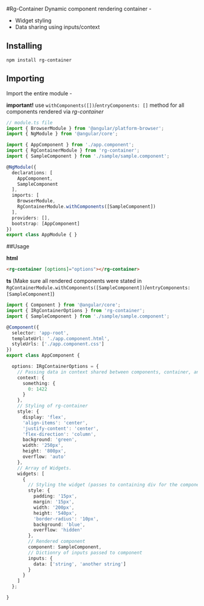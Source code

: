 #Rg-Container
Dynamic component rendering container - 
- Widget styling
- Data sharing using inputs/context

## Installing
`npm install rg-container`

## Importing
Import the entire module - 

**important!**
use `withComponents([])`/`entryComponents: []` method for all components rendered via *rg-container*
```typescript
// module.ts file
import { BrowserModule } from '@angular/platform-browser';
import { NgModule } from '@angular/core';

import { AppComponent } from './app.component';
import { RgContainerModule } from 'rg-container';
import { SampleComponent } from './sample/sample.component';

@NgModule({
  declarations: [
    AppComponent,
    SampleComponent
  ],
  imports: [
    BrowserModule,
    RgContainerModule.withComponents([SampleComponent])
  ],
  providers: [],
  bootstrap: [AppComponent]
})
export class AppModule { }
```

##Usage

**html**
```html
<rg-container [options]="options"></rg-container>
```

**ts** (Make sure all rendered components were stated in `RgContainerModule.withComponents([SampleComponent])`/`entryComponents:[SampleComponent]`)
```typescript
import { Component } from '@angular/core';
import { IRgContainerOptions } from 'rg-container';
import { SampleComponent } from './sample/sample.component';

@Component({
  selector: 'app-root',
  templateUrl: './app.component.html',
  styleUrls: ['./app.component.css']
})
export class AppComponent {

  options: IRgContainerOptions = {
    // Passing data in context shared between components, container, and this component
    context: {
      something: {
        0: 1422
      }
    },
    // Styling of rg-container
    style: {
      display: 'flex',
      'align-items': 'center',
      'justify-content': 'center',
      'flex-direction': 'column',
      background: 'green',
      width: '250px',
      height: '800px',
      overflow: 'auto'
    },
    // Array of Widgets.
    widgets: [
      {
        // Styling the widget (passes to containing div for the component)
        style: {
          padding: '15px',
          margin: '15px',
          width: '200px',
          height: '540px',
          'border-radius': '10px',
          background: 'blue',
          overflow: 'hidden'
        },
        // Rendered component
        component: SampleComponent,
        // Dictionry of inputs passed to component
        inputs: {
          data: ['string', 'another string']
        }
      }
    ]
  };

}

```

## 
